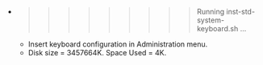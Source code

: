 * >>>>>>>>> Running inst-std-system-keyboard.sh ...
  * Insert keyboard configuration in Administration menu.
  * Disk size = 3457664K. Space Used = 4K.
